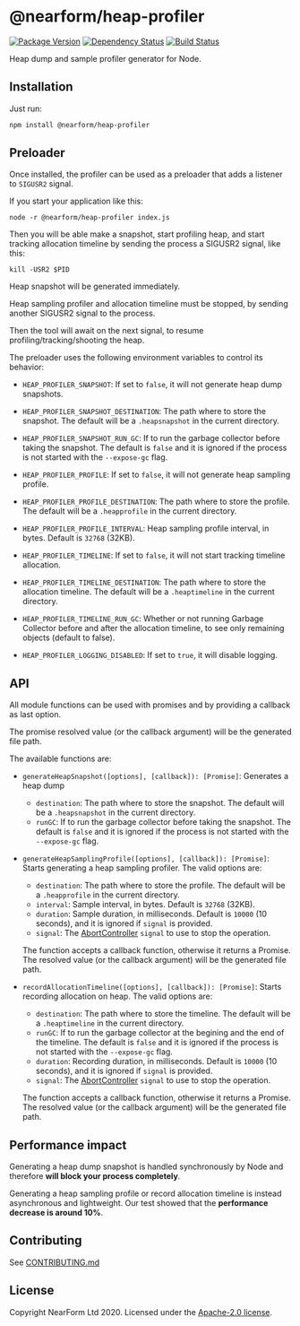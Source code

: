# @nearform/heap-profiler

[![Package Version](https://img.shields.io/npm/v/@nearform/heap-profiler.svg)](https://npm.im/@nearform/heap-profiler)
[![Dependency Status](https://img.shields.io/david/nearform/heap-profiler)](https://david-dm.org/nearform/heap-profiler)
[![Build Status](https://img.shields.io/github/workflow/status/nearform/heap-profiler/CI)](https://github.com/nearform/heap-profiler/actions?query=workflow%3ACI)

Heap dump and sample profiler generator for Node.

## Installation

Just run:

```bash
npm install @nearform/heap-profiler
```

## Preloader

Once installed, the profiler can be used as a preloader that adds a listener to `SIGUSR2` signal.

If you start your application like this:

```
node -r @nearform/heap-profiler index.js
```

Then you will be able make a snapshot, start profiling heap, and start tracking allocation timeline by sending the process a SIGUSR2 signal, like this:

```
kill -USR2 $PID
```

Heap snapshot will be generated immediately.

Heap sampling profiler and allocation timeline must be stopped, by sending another SIGUSR2 signal to the process.

Then the tool will await on the next signal, to resume profiling/tracking/shooting the heap.

The preloader uses the following environment variables to control its behavior:

- `HEAP_PROFILER_SNAPSHOT`: If set to `false`, it will not generate heap dump snapshots.

- `HEAP_PROFILER_SNAPSHOT_DESTINATION`: The path where to store the snapshot. The default will be a `.heapsnapshot` in the current directory.

- `HEAP_PROFILER_SNAPSHOT_RUN_GC`: If to run the garbage collector before taking the snapshot. The default is `false` and it is ignored if the process is not started with the `--expose-gc` flag.

- `HEAP_PROFILER_PROFILE`: If set to `false`, it will not generate heap sampling profile.

- `HEAP_PROFILER_PROFILE_DESTINATION`: The path where to store the profile. The default will be a `.heapprofile` in the current directory.

- `HEAP_PROFILER_PROFILE_INTERVAL`: Heap sampling profile interval, in bytes. Default is `32768` (32KB).

- `HEAP_PROFILER_TIMELINE`: If set to `false`, it will not start tracking timeline allocation.

- `HEAP_PROFILER_TIMELINE_DESTINATION`: The path where to store the allocation timeline. The default will be a `.heaptimeline` in the current directory.

- `HEAP_PROFILER_TIMELINE_RUN_GC`: Whether or not running Garbage Collector before and after the allocation timeline, to see only remaining objects (default to false).

- `HEAP_PROFILER_LOGGING_DISABLED`: If set to `true`, it will disable logging.

## API

All module functions can be used with promises and by providing a callback as last option.

The promise resolved value (or the callback argument) will be the generated file path.

The available functions are:

- `generateHeapSnapshot([options], [callback]): [Promise]`: Generates a heap dump

  - `destination`: The path where to store the snapshot. The default will be a `.heapsnapshot` in the current directory.
  - `runGC`: If to run the garbage collector before taking the snapshot. The default is `false` and it is ignored if the process is not started with the `--expose-gc` flag.

- `generateHeapSamplingProfile([options], [callback]): [Promise]`: Starts generating a heap sampling profiler. The valid options are:

  - `destination`: The path where to store the profile. The default will be a `.heapprofile` in the current directory.
  - `interval`: Sample interval, in bytes. Default is `32768` (32KB).
  - `duration`: Sample duration, in milliseconds. Default is `10000` (10 seconds), and it is ignored if `signal` is provided.
  - `signal`: The [AbortController](http://npm.im/abort-controller) `signal` to use to stop the operation.

  The function accepts a callback function, otherwise it returns a Promise. The resolved value (or the callback argument) will be
  the generated file path.

- `recordAllocationTimeline([options], [callback]): [Promise]`: Starts recording allocation on heap. The valid options are:

  - `destination`: The path where to store the timeline. The default will be a `.heaptimeline` in the current directory.
  - `runGC`: If to run the garbage collector at the begining and the end of the timeline. The default is `false` and it is ignored if the process is not started with the `--expose-gc` flag.
  - `duration`: Recording duration, in milliseconds. Default is `10000` (10 seconds), and it is ignored if `signal` is provided.
  - `signal`: The [AbortController](http://npm.im/abort-controller) `signal` to use to stop the operation.

  The function accepts a callback function, otherwise it returns a Promise. The resolved value (or the callback argument) will be
  the generated file path.

## Performance impact

Generating a heap dump snapshot is handled synchronously by Node and therefore **will block your process completely**.

Generating a heap sampling profile or record allocation timeline is instead asynchronous and lightweight. Our test showed that the **performance decrease is around 10%**.

## Contributing

See [CONTRIBUTING.md](./CONTRIBUTING.md)

## License

Copyright NearForm Ltd 2020. Licensed under the [Apache-2.0 license](http://www.apache.org/licenses/LICENSE-2.0).
